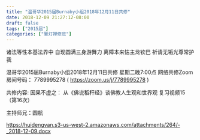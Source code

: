 ```yaml
---
title: "温哥华2015届Burnaby小组2018年12月11日共修"
date: 2018-12-09 21:27:12-08:00
draft: false
tags: ["2015届"]
categories: ["慧灯禅修班"]
---
```

诸法等性本基法界中 自现圆满三身游舞力
离障本来怙主龙钦巴 祈请无垢光尊常护我

温哥华2015届Burnaby小组2018年12月11日共修
星期二晚7:00点
网络共修Zoom房间号码： 7789995278 ( https://zoom.us/j/7789995278 )

共修内容:
因果不虚之：
从《佛说稻秆经》谈佛教人生观和世界观 复习视频15（第16次）

主持师兄：圆航

 https://huidengvan.s3-us-west-2.amazonaws.com/attachments/264/-_2018-12-09.docx
